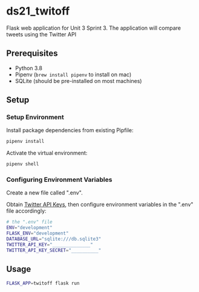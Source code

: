 # ds21_twitoff
Flask web application for Unit 3 Sprint 3. The application will compare tweets using the Twitter API

## Prerequisites

  + Python 3.8
  + Pipenv (`brew install pipenv` to install on mac)
  + SQLite (should be pre-installed on most machines)

## Setup

### Setup Environment

Install package dependencies from existing Pipfile:

```sh
pipenv install
```

Activate the virtual environment:

```sh
pipenv shell
```

### Configuring Environment Variables

Create a new file called ".env".

Obtain [Twitter API Keys](https://developer.twitter.com), then configure environment variables in the ".env" file accordingly:

```sh
# the ".env" file
ENV="development"
FLASK_ENV="development"
DATABASE_URL="sqlite:///db.sqlite3"
TWITTER_API_KEY="______________"
TWITTER_API_KEY_SECRET="__________"
```

## Usage

```sh
FLASK_APP=twitoff flask run
```
